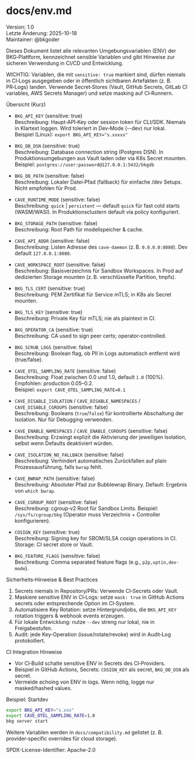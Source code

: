 # docs/env.md

Version: 1.0  
Letzte Änderung: 2025-10-18  
Maintainer: @bkgoder

Dieses Dokument listet alle relevanten Umgebungsvariablen (ENV) der BKG‑Plattform, kennzeichnet sensible Variablen und gibt Hinweise zur sicheren Verwendung in CI/CD und Entwicklung.

WICHTIG: Variablen, die mit `sensitive: true` markiert sind, dürfen niemals in CI‑Logs ausgegeben oder in öffentlich sichtbaren Artefakten (z. B. PR‑Logs) landen. Verwende Secret‑Stores (Vault, GitHub Secrets, GitLab CI variables, AWS Secrets Manager) und setze masking auf CI‑Runnern.

Übersicht (Kurz)
- `BKG_API_KEY` (sensitive: true)  
  Beschreibung: Haupt‑API‑Key oder session token für CLI/SDK. Niemals in Klartext loggen. Wird toleriert in Dev‑Mode (--dev) nur lokal.  
  Beispiel (Linux): `export BKG_API_KEY="s.xxxxx"`

- `BKG_DB_DSN` (sensitive: true)  
  Beschreibung: Database connection string (Postgres DSN). In Produktionsumgebungen aus Vault laden oder via K8s Secret mounten.  
  Beispiel: `postgres://user:password@127.0.0.1:5432/bkgdb`

- `BKG_DB_PATH` (sensitive: false)  
  Beschreibung: Lokaler Datei‑Pfad (fallback) für einfache /dev Setups. Nicht empfohlen für Prod.

- `CAVE_RUNTIME_MODE` (sensitive: false)  
  Beschreibung: `quick` | `persistent` — default `quick` für fast cold starts (WASM/WASI). In Produktionsclustern default via policy konfiguriert.

- `BKG_STORAGE_PATH` (sensitive: false)  
  Beschreibung: Root Path für modellspeicher & cache.

- `CAVE_API_ADDR` (sensitive: false)  
  Beschreibung: Listen Adresse des `cave-daemon` (z. B. `0.0.0.0:8080`). Dev default `127.0.0.1:8080`.

- `CAVE_WORKSPACE_ROOT` (sensitive: false)  
  Beschreibung: Basisverzeichnis für Sandbox Workspaces. In Prod auf dedizierten Storage mounten (z. B. verschlüsselte Partition, tmpfs).

- `BKG_TLS_CERT` (sensitive: true)  
  Beschreibung: PEM Zertifikat für Service mTLS; in K8s als Secret mounten.

- `BKG_TLS_KEY` (sensitive: true)  
  Beschreibung: Private Key für mTLS; nie als plaintext in CI.

- `BKG_OPERATOR_CA` (sensitive: true)  
  Beschreibung: CA used to sign peer certs; operator‑controlled.

- `BKG_SCRUB_LOGS` (sensitive: false)  
  Beschreibung: Boolean flag, ob PII in Logs automatisch entfernt wird (true/false).

- `CAVE_OTEL_SAMPLING_RATE` (sensitive: false)  
  Beschreibung: Float zwischen 0.0 und 1.0, default `1.0` (100%). Empfohlen: production 0.05–0.2.  
  Beispiel: `export CAVE_OTEL_SAMPLING_RATE=0.1`

- `CAVE_DISABLE_ISOLATION` / `CAVE_DISABLE_NAMESPACES` / `CAVE_DISABLE_CGROUPS` (sensitive: false)  
  Beschreibung: Booleans (`true`/`false`) für kontrollierte Abschaltung der Isolation. Nur für Debugging verwenden.

- `CAVE_ENABLE_NAMESPACES` / `CAVE_ENABLE_CGROUPS` (sensitive: false)  
  Beschreibung: Erzwingt explizit die Aktivierung der jeweiligen Isolation, selbst wenn Defaults deaktiviert würden.

- `CAVE_ISOLATION_NO_FALLBACK` (sensitive: false)  
  Beschreibung: Verhindert automatisches Zurückfallen auf plain Prozessausführung, falls `bwrap` fehlt.

- `CAVE_BWRAP_PATH` (sensitive: false)  
  Beschreibung: Absoluter Pfad zur Bubblewrap Binary. Default: Ergebnis von `which bwrap`.

- `CAVE_CGROUP_ROOT` (sensitive: false)  
  Beschreibung: cgroup‑v2 Root für Sandbox Limits. Beispiel: `/sys/fs/cgroup/bkg` (Operator muss Verzeichnis + Controller konfigurieren).

- `COSIGN_KEY` (sensitive: true)  
  Beschreibung: Signing key for SBOM/SLSA cosign operations in CI. Storage: CI secret store or Vault.

- `BKG_FEATURE_FLAGS` (sensitive: false)  
  Beschreibung: Comma separated feature flags (e.g., `p2p,optin,dev-mode`).

Sicherheits‑Hinweise & Best Practices
1. Secrets niemals in Repository/PRs: Verwende CI‑Secrets oder Vault.  
2. Maskiere sensitive ENV in CI‑Logs: setze `mask: true` in GitHub Actions secrets oder entsprechende Option im CI‑System.  
3. Automatisiere Key Rotation: setze Hintergrundjobs, die `BKG_API_KEY` rotation triggers & webhook events erzeugen.  
4. Für lokale Entwicklung: nutze `--dev` streng nur lokal, nie in Freigabestufen.  
5. Audit: jede Key‑Operation (issue/rotate/revoke) wird in Audit‑Log protokolliert.

CI Integration Hinweise
- Vor CI‑Build schalte sensitive ENV in Secrets des CI‑Providers.  
- Beispiel in GitHub Actions, Secrets: `COSIGN_KEY` als secret, `BKG_DB_DSN` als secret.  
- Vermeide echoing von ENV in logs. Wenn nötig, logge nur masked/hashed values.

Beispiel: Startdev
```bash
export BKG_API_KEY="s.xxx"
export CAVE_OTEL_SAMPLING_RATE=1.0
bkg server start
```

Weitere Variablen werden in `docs/compatibility.md` gelistet (z. B. provider‑specific overrides für cloud storage).

SPDX-License-Identifier: Apache-2.0
